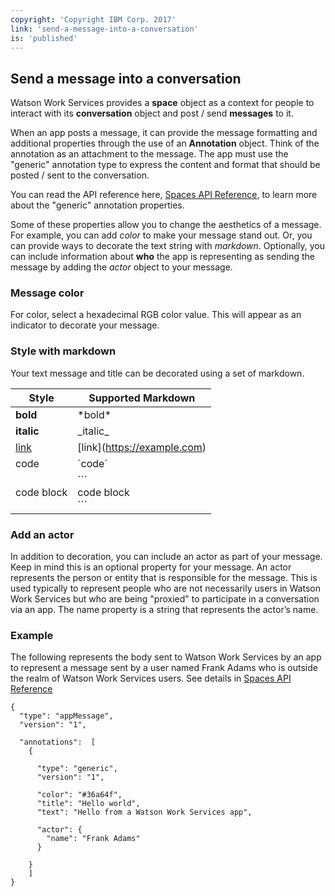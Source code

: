 ```yaml
---
copyright: 'Copyright IBM Corp. 2017'
link: 'send-a-message-into-a-conversation'
is: 'published'
---
```

## Send a message into a conversation

Watson Work Services provides a **space** object as a context for people to interact with its **conversation** object and post / send **messages** to it.

When an app posts a message, it can provide the message formatting and additional properties through the use of an  **Annotation** object.  Think of the annotation as an attachment to the message.  The app must use the "generic" annotation type to express the content and format that should be posted / sent to the conversation.

You can read the API reference here, [Spaces API Reference](../references/V1_Spaces.yml), to learn more about the "generic" annotation properties.

Some of these properties allow you to change the aesthetics of a message. For example, you can add _color_ to make your message stand out. Or, you can provide ways to decorate the text string with _markdown_. Optionally, you can include information about **who** the app is representing as sending the message by adding the _actor_ object to your message.

### Message color

For color, select a hexadecimal RGB color value. This will appear as an indicator to decorate your message.

### Style with markdown

Your text message and title can be decorated using a set of markdown.


| Style | Supported Markdown |
| --- | --- |
| **bold** | \*bold\* |
| __italic__ | \_italic\_ |
| [link](https://developer.watsonwork.ibm.com/docs) | \[link\](https://example.com) |
| code | \`code\` |
| code block | \`\`\`<br />code block<br />\`\`\` |

### Add an actor

In addition to decoration, you can include an actor as part of your message. Keep in mind this is an optional property for your message. An actor represents the person or entity that is responsible for the message.  This is used typically to represent people who are not necessarily users in Watson Work Services but who are being "proxied" to participate in a conversation via an app. The name property is a string that represents the actor’s name.

### Example

The following represents the body sent to Watson Work Services by an app to represent a message sent by a user named Frank Adams who is outside the realm of Watson Work Services users.  See details in [Spaces API Reference](../references/V1_Spaces.yml)

```
{
  "type": "appMessage",
  "version": "1",

  "annotations":  [
    {

      "type": "generic",
      "version": "1",

      "color": "#36a64f",
      "title": "Hello world",
      "text": "Hello from a Watson Work Services app",

      "actor": {
        "name": "Frank Adams"
      }

    }
	]
}
```

